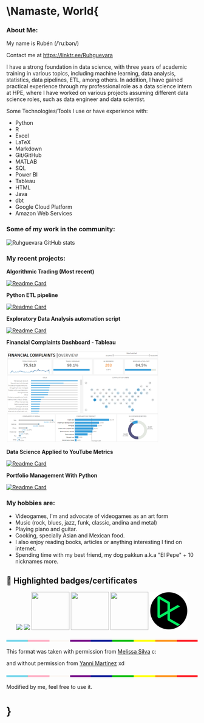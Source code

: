 # \Namaste, World{

### **About Me:**

My name is Rubén (/ˈruːbən/)

Contact me at https://linktr.ee/Ruhguevara

I have a strong foundation in data science, with three years of academic training in various topics, including machine learning, data analysis, statistics, data pipelines, ETL, among others. In addition, I have gained practical experience through my professional role as a data science intern at HPE, where I have worked on various projects assuming different data science roles, such as data engineer and data scientist.

Some Technologies/Tools I use or have experience with:

* Python
* R
* Excel
* LaTeX
* Markdown
* Git/GitHub
* MATLAB
* SQL
* Power BI
* Tableau
* HTML
* Java
* dbt
* Google Cloud Platform
* Amazon Web Services


<!--- <img align="center" src="https://github-readme-stats.vercel.app/api/top-langs?username=Ruhguevara&show_icons=true&locale=en&layout=compact" alt="Ruhguevara"/> --->

### **Some of my work in the community:**

![Ruhguevara GitHub stats](https://github-readme-stats-sigma-five.vercel.app/api?username=Ruhguevara&show_icons=true&theme=radical)

### **My recent projects:**

**Algorithmic Trading (Most recent)**

[![Readme Card](https://github-readme-stats-sigma-five.vercel.app/api/pin/?username=Ruhguevara&repo=Algorithmic_trading)](https://github.com/Ruhguevara/Algorithmic_trading)

**Python ETL pipeline**

[![Readme Card](https://github-readme-stats-sigma-five.vercel.app/api/pin/?username=Ruhguevara&repo=ETL-pipeline)](https://github.com/Ruhguevara/ETL-pipeline)

**Exploratory Data Analysis automation script**

[![Readme Card](https://github-readme-stats-sigma-five.vercel.app/api/pin/?username=Ruhguevara&repo=EDA)](https://github.com/Ruhguevara/EDA)

**Financial Complaints Dashboard - Tableau**
<p align="left" style="vertical-align:middle;">

  <a href = "https://public.tableau.com/app/profile/rub.n.hern.ndez.guevara/viz/FinancialComplaints_16530042490140/FCOVERVIEW"><img src="Dashboard.png" width="400" height="240"></a>
</p>

**Data Science Applied to YouTube Metrics**

[![Readme Card](https://github-readme-stats-sigma-five.vercel.app/api/pin/?username=Ruhguevara&repo=Proyecto-SPF)](https://github.com/Ruhguevara/Proyecto-SPF)

**Portfolio Management With Python**

[![Readme Card](https://github-readme-stats-sigma-five.vercel.app/api/pin/?username=Ruhguevara&repo=Proyecto-PI)](https://github.com/Ruhguevara/Proyecto-PI)

### **My hobbies are:**

* Videogames, I'm and advocate of videogames as an art form
* Music (rock, blues, jazz, funk, classic, andina and metal)
* Playing piano and guitar. 
* Cooking, specially Asian and Mexican food. 
* I also enjoy reading books, articles or anything interesting I find on internet. 
* Spending time with my best friend, my dog pakkun a.k.a "El Pepe" + 10 nicknames more.

## 🏅 Highlighted badges/certificates

<p align="center" style="vertical-align:middle;">
  <a href="https://www.credly.com/earner/earned/badge/661436e3-98a8-49fa-b47b-22d2fb0b05a0"><img src="https://images.credly.com/size/100x100/images/5ca7b236-6105-4154-ba22-c8ae12ec1d8c/Data_Sci_Found_Level_1_-_CC_-_2019.png"></a>
  <a href="https://www.credly.com/earner/earned/badge/99819c59-f0f3-4b45-b98f-1bf83a78d3a3"><img src="https://images.credly.com/size/100x100/images/84ac9eff-b8a2-4683-846b-f59887a73801/Python_101_Data_Science.png"></a>
  <a href = "https://platzi.com/p/Rub27182n/curso/2302-diversidad-inclusion/diploma/detalle/"><img src = "https://static.platzi.com/media/achievements/badge-diversidad-38d8e831-d0bc-49e5-bf4a-56af9bbad761.png" width="100" height="100"></a>
  <a href = "https://platzi.com/p/Rub27182n/curso/1188-ingles/diploma/detalle/"><img src = "https://static.platzi.com/media/achievements/1188-ea5968c2-aedf-436c-bd94-9141a594770f.png" width = '100' height = '100'></a>
  <a href = "https://platzi.com/p/Rub27182n/curso/1098-ingenieria/diploma/detalle/"><img src = "https://static.platzi.com/media/achievements/badge-ing-software-2017-18f503fd-36bd-42d8-b1a1-492865659687.png" width = '100' height = '100'></a>
  <a href = "https://www.datacamp.com/profile/Rub27182n"><img src="DC_Logo.png" width="100" height="100"></a>
</p>



<img src="hr.png" width="100%" height="5px">

This format was taken with permission from [Melissa Silva](https://github.com/melipass) c:

and without permission from [Yanni Martínez](https://github.com/YanniMartinez) xd


<img src="hr.png" width="100%" height="5px">

Modified by me, feel free to use it.
# }





